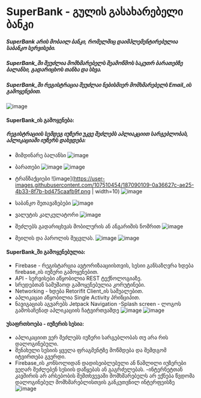 # SuperBank - გულის გასახარებელი ბანკი
##### SuperBank არის მობაილ ბანკი, რომელშიც დაიმპლემენტირებულია საბანკო სერვისები.
##### SuperBank_ში შეუძლია მომხმარებელს შეამოწმოს საკუთრ ბარათებზე ბალანსი, გადარიცხოს თანხა და სხვა.
##### SuperBank_ში რეგისტრაცია შეუძლაი ნებისმიერ მომხმარებელს Email_ის გამოყენებით.
![image](https://user-images.githubusercontent.com/107510454/187090364-037afbc2-04b3-47c5-bec2-b882db9aa9cd.png)


####  SuperBank_ის გამოყენება:
##### რეგისტრაციის სემდეგ იუზერი უკვე შეძლებს აპლიაკციით სარგებლობას, აპლიკაციაში იუზერს დახვდება:
- მიმდინარე ბალანსი
![image](https://user-images.githubusercontent.com/107510454/187090064-b21f981c-530a-469c-a012-6d8c10be59a6.png)

- ბარათები
![image](https://user-images.githubusercontent.com/107510454/187090079-60cf94c3-673e-4257-b6e9-583c88b55c28.png)
![image](https://user-images.githubusercontent.com/107510454/187090090-ebef3562-1916-43c4-ad8d-8454b0dbac57.png)

- ტრანზაქციები
![image](https://user-images.githubusercontent.com/107510454/187090109-0a36627c-ae25-4b33-8f7b-bd475caafb9f.png | width=10)
![image](https://user-images.githubusercontent.com/107510454/187090473-135ebb70-af31-4360-a053-72444e86eb99.png)

- საბანკო შეთავაზებები
![image](https://user-images.githubusercontent.com/107510454/187090142-cd426384-a393-4314-ba5d-2872e25c5b03.png)

- ვალუტის კალკულატორი
![image](https://user-images.githubusercontent.com/107510454/187090152-7504c523-287c-48a6-a803-ca18c7f907af.png)

- შეძლებს გადარიცხვას მობილურის ან ანგარიშის ნომრით
![image](https://user-images.githubusercontent.com/107510454/187090167-f52c970f-d1ab-4efc-84e8-56bbef49c9d9.png)

- მეილის და პაროლის შეცვლას.
![image](https://user-images.githubusercontent.com/107510454/187090188-bef9d822-f4f5-41a0-9672-bf86cdcf295f.png)
![image](https://user-images.githubusercontent.com/107510454/187090196-8b055376-9ccf-4126-b2f4-fbcc4a59ceea.png)

####  SuperBank_ში გამოყენებულია:
- Firebase - რეგისტარცია ავტორიზააციისთვის, სესიი განსაზღვრა ხდება firebase_ის იუზერი გამოყენებით.
- API - სერვისები აწყობილია REST ტექნოლოგიაზე.
- სრედებთან სამუშაოდ გამოყენებულია კორუტინები.
- Networking - ხდება Retorifit Client_ის საშუალებით.
- აპლიკაცაი აწყობილია Single Activity პრინციპით.
- ნავიგაციას აგვარებს Jetpack Navigation
-Splash screen - ლოგოს გამოსაჩენად აპლიკაციის ჩატვირთვამდე
![image](https://user-images.githubusercontent.com/107510454/187090298-b5294628-f214-446e-a3cf-a4c3d75382d8.png)
![image](https://user-images.githubusercontent.com/107510454/187090376-af4a9a0d-8c68-4d28-920d-19f6d89c1dd7.png)

#### უსაფრთხოება - იუზერის სესია:
- აპლიკაციით ვერ შეძლებს იუზერი სარგებლობას თუ არა რის დალოგინებული.
- შენახული სესიის ყველა ფრაგმენტზე მოწმდება და შემდგომ იტვირთება გვერდი.
- Firebase_ის კონსოლიდან დადისეიბლებული ან წაშლილი იუზერები ვეღარ შეძლებენ სესიის დაწყებას ან გაგრძელებას.
-ინტერნეტთან კავშირის არ არსებობის შემთხვევაში მომხმარებელს არ ექნება წვდომა დალოგინებულ მომხმარებლისთვის განკუთვნილ ინტერფეისზე
![image](https://user-images.githubusercontent.com/107510454/187090456-8cae709d-9866-4a0d-9f82-23a313685aa1.png)
